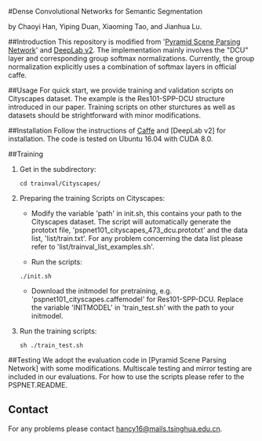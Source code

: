 #Dense Convolutional Networks for Semantic Segmentation

by Chaoyi Han, Yiping Duan, Xiaoming Tao, and Jianhua Lu.


##Introduction
This repository is modified from '[Pyramid Scene Parsing Network](https://arxiv.org/abs/1612.01105)' and [DeepLab v2](https://bitbucket.org/aquariusjay/deeplab-public-ver2). The implementation mainly involves the "DCU" layer and corresponding group softmax normalizations. Currently, the group normalization explicitly uses a combination of softmax layers in official caffe.

##Usage 
For quick start, we provide training and validation scripts on Cityscapes dataset. The example is the Res101-SPP-DCU structure introduced in our paper.  Training scripts on other sturctures as well as datasets should be strightforward with minor modifications. 

##Installation
Follow the instructions of [Caffe](https://github.com/BVLC/caffe) and [DeepLab v2] for installation. 
The code is tested on Ubuntu 16.04 with CUDA 8.0.

##Training
1. Get in the subdirectory:

   ```shell
   cd trainval/Cityscapes/
   ```

2. Preparing the training Scripts on Cityscapes:
   - Modify the variable 'path' in init.sh, this contains your path to the Cityscapes dataset. The script will automatically generate the prototxt file, 'pspnet101_cityscapes_473_dcu.prototxt' and the data list, 'list/train.txt'. For any problem concerning the data list please refer to 'list/trainval_list_examples.sh'.


   - Run the scripts:
   ```
   ./init.sh 
   ```

   - Download the initmodel for pretraining, e.g. 'pspnet101_cityscapes.caffemodel' for Res101-SPP-DCU. Replace the variable 'INITMODEL' in 'train_test.sh' with the path to your initmodel.

3. Run the training scripts:

   ```
   sh ./train_test.sh
   ```
##Testing
 We adopt the evaluation code in [Pyramid Scene Parsing Network] with some modifications. Multiscale testing and mirror testing are included in our evaluations.  For how to use the scripts please refer to the PSPNET.README. 


## Contact
 For any problems please contact hancy16@mails.tsinghua.edu.cn.
